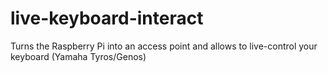 # live-keyboard-interact
Turns the Raspberry Pi into an access point and allows to live-control your keyboard (Yamaha Tyros/Genos)
